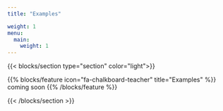```yaml
---
title: "Examples"

weight: 1
menu:
  main:
    weight: 1
---
```


{{< blocks/section type="section" color="light">}}

{{% blocks/feature icon="fa-chalkboard-teacher" title="Examples" %}}
coming soon
{{% /blocks/feature %}}

{{< /blocks/section >}}
